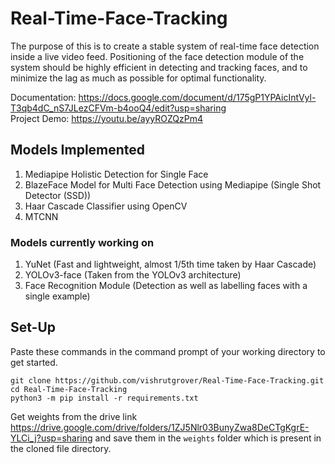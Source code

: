 # Real-Time-Face-Tracking
The purpose of this is to create a stable system of real-time face detection inside a live video feed. Positioning of the face detection module of the system should be highly efficient in detecting and tracking faces, and to minimize the lag as much as possible for optimal functionality.

Documentation: https://docs.google.com/document/d/175gP1YPAicIntVyl-T3qb4dC_nS7JLezCFVm-b4ooQ4/edit?usp=sharing
<br>
Project Demo: https://youtu.be/ayyROZQzPm4
<br>

## Models Implemented
1) Mediapipe Holistic Detection for Single Face
2) BlazeFace Model for Multi Face Detection using Mediapipe (Single Shot Detector (SSD))
3) Haar Cascade Classifier using OpenCV
4) MTCNN

### Models currently working on
1) YuNet (Fast and lightweight, almost 1/5th time taken by Haar Cascade)
2) YOLOv3-face (Taken from the YOLOv3 architecture)
3) Face Recognition Module (Detection as well as labelling faces with a single example)

## Set-Up
Paste these commands in the command prompt of your working directory to get started.
~~~
git clone https://github.com/vishrutgrover/Real-Time-Face-Tracking.git
cd Real-Time-Face-Tracking
python3 -m pip install -r requirements.txt
~~~

Get weights from the drive link https://drive.google.com/drive/folders/1ZJ5Nlr03BunyZwa8DeCTgKgrE-YLCi_j?usp=sharing and save them in the ```weights``` folder which is present in the cloned file directory.
